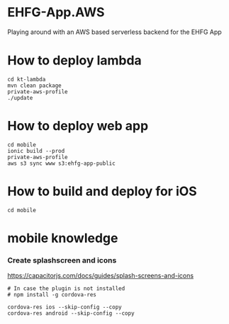 # EHFG-App.AWS
Playing around with an AWS based serverless backend for the EHFG App

# How to deploy lambda
```
cd kt-lambda
mvn clean package
private-aws-profile
./update
```

# How to deploy web app
```
cd mobile
ionic build --prod
private-aws-profile
aws s3 sync www s3:ehfg-app-public
```

# How to build and deploy for iOS
```
cd mobile

```

# mobile knowledge
### Create splashscreen and icons

https://capacitorjs.com/docs/guides/splash-screens-and-icons

```
# In case the plugin is not installed
# npm install -g cordova-res

cordova-res ios --skip-config --copy
cordova-res android --skip-config --copy
```